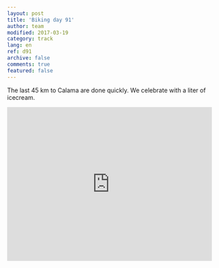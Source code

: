 ```yaml
---   
layout: post 
title: 'Biking day 91'  
author: team 
modified: 2017-03-19
category: track 
lang: en 
ref: d91
archive: false 
comments: true 
featured: false 
--- 
```


 The last 45 km to Calama are done quickly. We celebrate with a liter of icecream. 

<iframe width='480' height='360' src='http://track-kit.net/maps_s3/?v=embed&track=237046.gpx' frameborder='0' allowfullscreen></iframe>